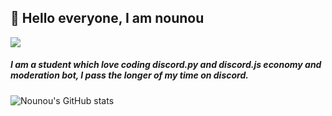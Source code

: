 ## 👋 Hello everyone, I am nounou

![](https://komarev.com/ghpvc/?username=nounouthereal&label=Profile+Views)

##### I am a student which love coding discord.py and discord.js economy and moderation bot, I pass the longer of my time on discord.
![Nounou's GitHub stats](https://github-readme-stats.vercel.app/api?username=nounouthereal&show_icons=true&theme=cobalt)
